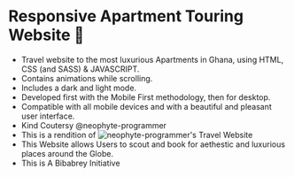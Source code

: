 # Responsive Apartment Touring Website 🌊

- Travel website to the most luxurious Apartments in Ghana, using HTML, CSS (and SASS) & JAVASCRIPT.
- Contains animations while scrolling.
- Includes a dark and light mode.
- Developed first with the Mobile First methodology, then for desktop.
- Compatible with all mobile devices and with a beautiful and pleasant user interface.
- Kind Coutersy @neophyte-programmer
- This is a rendition of ![neophyte-programmer](https://github.com/neophyte-programmer)'s Travel Website
- This Website allows Users to scout and book for aethestic and luxurious places around the Globe.
- This is A Bibabrey Initiative 